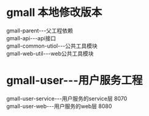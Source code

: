 # gmall 本地修改版本
gmall-parent---父工程依赖  
gmall-api---api接口  
gmall-common-utiol---公共工具模块  
gmall-web-util---web公共工具模块
# gmall-user---用户服务工程  
gmall-user-service---用户服务的service层 8070  
gmall-user-web---用户服务的web层 8080  